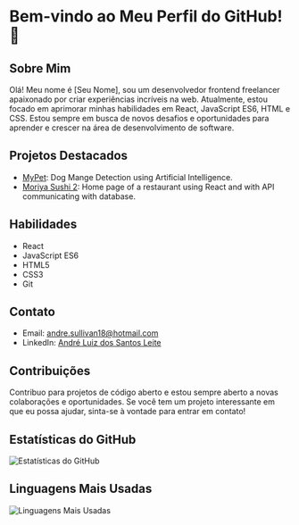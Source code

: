 # Bem-vindo ao Meu Perfil do GitHub! 👋

## Sobre Mim
Olá! Meu nome é [Seu Nome], sou um desenvolvedor frontend freelancer apaixonado por criar experiências incríveis na web. Atualmente, estou focado em aprimorar minhas habilidades em React, JavaScript ES6, HTML e CSS. Estou sempre em busca de novos desafios e oportunidades para aprender e crescer na área de desenvolvimento de software.

## Projetos Destacados
- [MyPet](https://github.com/Sullivan18/MyPet): Dog Mange Detection using Artificial Intelligence.
- [Moriya Sushi 2](https://github.com/Sullivan18/restaurante): Home page of a restaurant using React and with API communicating with database.


## Habilidades
- React
- JavaScript ES6
- HTML5
- CSS3
- Git

## Contato
- Email: andre.sullivan18@hotmail.com
- LinkedIn: [André Luiz dos Santos Leite](www.linkedin.com/in/andré-luiz-dos-santos-leite-081432275)

## Contribuições
Contribuo para projetos de código aberto e estou sempre aberto a novas colaborações e oportunidades. Se você tem um projeto interessante em que eu possa ajudar, sinta-se à vontade para entrar em contato!

## Estatísticas do GitHub
![Estatísticas do GitHub](https://github-readme-stats.vercel.app/api?username=Sullivan18&show_icons=true&theme=dark)

## Linguagens Mais Usadas
![Linguagens Mais Usadas](https://github-readme-stats.vercel.app/api/top-langs/?username=Sullivan18&layout=compact&theme=dark)

